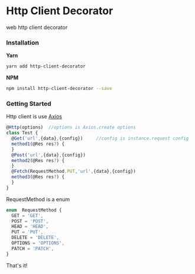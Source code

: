 # Http Client Decorator

web http client decorator

### Installation

**Yarn**
```bash
yarn add http-client-decorator
```

**NPM**
```bash
npm install http-client-decorator --save
```

### Getting Started
Http client is use [Axios](https://github.com/axios/axios)

```typescript
@Http(options)  //options is Axios.create options
class Test {
  @Get('url',{data},{config})     //config is instance.request config
  method1(@Res res?) {
  }
  @Post('url',{data},{config})
  method2(@Res res?) {
  }
  @Fetch(RequestMethod.PUT,'url',{data},{config})
  method3(@Res res?) {
  }
}
```
RequestMethod is a enum
```typescript
enum  RequestMethod {
  GET = 'GET',
  POST = 'POST',
  HEAD = 'HEAD',
  PUT = 'PUT',
  DELETE = 'DELETE',
  OPTIONS = 'OPTIONS',
  PATCH = 'PATCH',
}
```

That's it!
